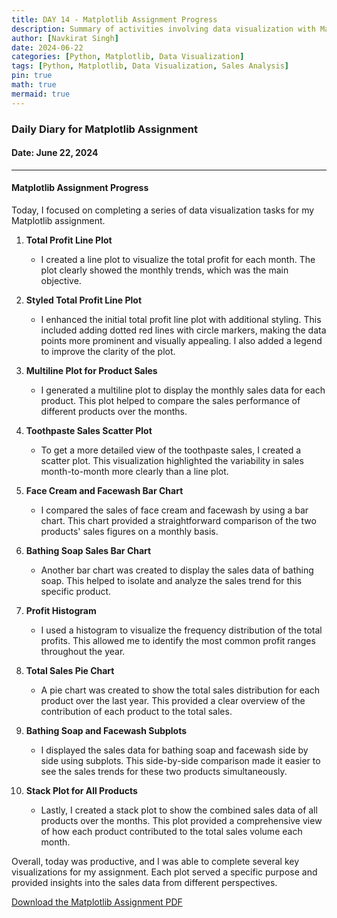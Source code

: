 ```yaml
---
title: DAY 14 - Matplotlib Assignment Progress
description: Summary of activities involving data visualization with Matplotlib for sales data analysis.
author: [Navkirat Singh]
date: 2024-06-22
categories: [Python, Matplotlib, Data Visualization]
tags: [Python, Matplotlib, Data Visualization, Sales Analysis]
pin: true
math: true
mermaid: true
---
```


### Daily Diary for Matplotlib Assignment

#### Date: June 22, 2024

---

#### **Matplotlib Assignment Progress**

Today, I focused on completing a series of data visualization tasks for my Matplotlib assignment.

1. **Total Profit Line Plot**
    - I created a line plot to visualize the total profit for each month. The plot clearly showed the monthly trends, which was the main objective.

2. **Styled Total Profit Line Plot**
    - I enhanced the initial total profit line plot with additional styling. This included adding dotted red lines with circle markers, making the data points more prominent and visually appealing. I also added a legend to improve the clarity of the plot.

3. **Multiline Plot for Product Sales**
    - I generated a multiline plot to display the monthly sales data for each product. This plot helped to compare the sales performance of different products over the months.

4. **Toothpaste Sales Scatter Plot**
    - To get a more detailed view of the toothpaste sales, I created a scatter plot. This visualization highlighted the variability in sales month-to-month more clearly than a line plot.

5. **Face Cream and Facewash Bar Chart**
    - I compared the sales of face cream and facewash by using a bar chart. This chart provided a straightforward comparison of the two products' sales figures on a monthly basis.

6. **Bathing Soap Sales Bar Chart**
    - Another bar chart was created to display the sales data of bathing soap. This helped to isolate and analyze the sales trend for this specific product.

7. **Profit Histogram**
    - I used a histogram to visualize the frequency distribution of the total profits. This allowed me to identify the most common profit ranges throughout the year.

8. **Total Sales Pie Chart**
    - A pie chart was created to show the total sales distribution for each product over the last year. This provided a clear overview of the contribution of each product to the total sales.

9. **Bathing Soap and Facewash Subplots**
    - I displayed the sales data for bathing soap and facewash side by side using subplots. This side-by-side comparison made it easier to see the sales trends for these two products simultaneously.

10. **Stack Plot for All Products**
    - Lastly, I created a stack plot to show the combined sales data of all products over the months. This plot provided a comprehensive view of how each product contributed to the total sales volume each month.

Overall, today was productive, and I was able to complete several key visualizations for my assignment. Each plot served a specific purpose and provided insights into the sales data from different perspectives.

[Download the Matplotlib Assignment PDF](/pdfs/2024-06-22-DAYX.pdf)
